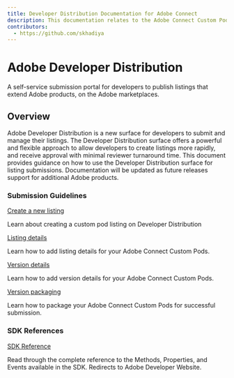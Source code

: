```yaml
---
title: Developer Distribution Documentation for Adobe Connect 
description: This documentation relates to the Adobe Connect Custom Pods submission and review on Adobe Developer Distribution
contributors:
  - https://github.com/skhadiya
---
```


<HeroSimple slots="heading, text"/>

# Adobe Developer Distribution

A self-service submission portal for developers to publish listings that extend Adobe products, on the Adobe marketplaces.

<Resources slots="heading, links"/>

## Overview

Adobe Developer Distribution is a new surface for developers to submit and manage their listings. The Developer Distribution surface offers a powerful and flexible approach to allow developers to create listings more rapidly, and receive approval with minimal reviewer turnaround time. This document provides guidance on how to use the Developer Distribution surface for listing submissions. Documentation will be updated as future releases support for additional Adobe products.​


<DiscoverBlock slots="heading, link, text"/>

### Submission Guidelines

[Create a new listing](guides/submission_guidelines/create_listing/index.md)

Learn about creating a custom pod listing on Developer Distribution

<DiscoverBlock slots="link, text"/>

[Listing details](guides/submission_guidelines/listing_details/index.md)

Learn how to add listing details for your Adobe Connect Custom Pods. 

<DiscoverBlock slots="link, text"/>

[Version details](guides/submission_guidelines/version_details/index.md)

Learn how to add version details for your Adobe Connect Custom Pods.

<DiscoverBlock slots="link, text"/>

[Version packaging](guides/submission_guidelines/version_packaging/index.md)

Learn how to package your Adobe Connect Custom Pods for successful submission. 

<DiscoverBlock width="100%" slots="heading, link, text"/>

### SDK References

[SDK Reference](https://developer.adobe.com/adobe-connect-sdk/sdk/)

Read through the complete reference to the Methods, Properties, and Events available in the SDK. Redirects to Adobe Developer Website. 

